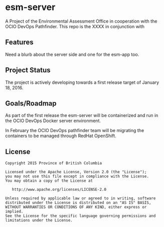 # esm-server
A Project of the Environmental Assessment Office in cooperation with the OCIO DevOps Pathfinder. This repo is the XXXX in conjunction with 

## Features
Need a blurb about the server side and one for the esm-app too.

## Project Status
The project is actively developing towards a first release target of January 18, 2016.

## Goals/Roadmap
As part of the first release the esm-server will be containerized and run in the OCIO DevOps Docker server environment.

In February the OCIO DevOps pathfinder team will be migrating the containers to be managed through RedHat OpenShift.


## License

    Copyright 2015 Province of British Columbia

    Licensed under the Apache License, Version 2.0 (the "License");
    you may not use this file except in compliance with the License.
    You may obtain a copy of the License at 

       http://www.apache.org/licenses/LICENSE-2.0

    Unless required by applicable law or agreed to in writing, software
    distributed under the License is distributed on an "AS IS" BASIS,
    WITHOUT WARRANTIES OR CONDITIONS OF ANY KIND, either express or implied.
    See the License for the specific language governing permissions and
    limitations under the License.
   

